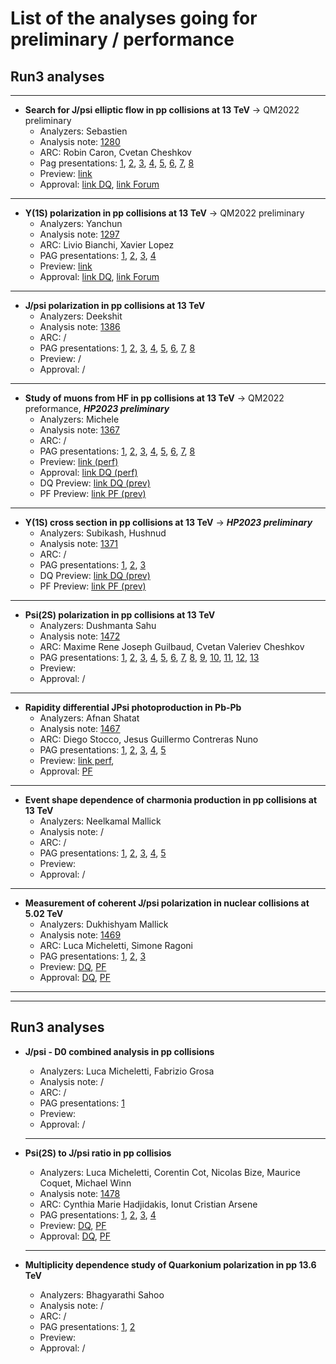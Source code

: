 # List of the analyses going for preliminary / performance

## Run3 analyses
---
- **Search for J/psi elliptic flow in pp collisions at 13 TeV** &rarr; QM2022 preliminary
  - Analyzers: Sebastien
  - Analysis note: [1280](https://alice-notes.web.cern.ch/node/1280)
  - ARC: Robin Caron, Cvetan Cheshkov
  - Pag presentations: [1](https://indico.cern.ch/event/1120287/contributions/4705881/attachments/2380577/4067501/SPerrin_Analyse_PAG_280122.pdf), [2](https://indico.cern.ch/event/1123891/contributions/4717911/attachments/2384522/4074934/SPerrin_Analyse_PAG_040222.pdf), [3](https://indico.cern.ch/event/1158338/contributions/4864257/attachments/2438860/4177447/SPerrin_Analyse_PAG_050522.pdf), [4](https://indico.cern.ch/event/1163512/contributions/4886548/attachments/2447913/4194710/SPerrin_Analyse_PAG_190522.pdf), [5](https://indico.cern.ch/event/1170512/contributions/4926359/attachments/2464535/4225992/SPerrin_Analyse_PAG_170622.pdf), [6](https://indico.cern.ch/event/1176351/contributions/4943443/attachments/2473520/4244050/SPerrin_Analyse_PAG_310622.pdf), [7](https://indico.cern.ch/event/1181580/contributions/4963630/attachments/2480510/4258077/SPerrin_Analyse_PAG_150722.pdf), [8](https://indico.cern.ch/event/1211135/)
  - Preview: [link](https://indico.cern.ch/event/1122791/contributions/4713989/attachments/2386370/4078594/SPerrin_PWG_082222.pdf)
  - Approval: [link DQ](https://indico.cern.ch/event/1123657/contributions/4757398/attachments/2403669/4111306/SPerrin_PWG_080322.pdf), [link Forum](https://indico.cern.ch/event/1135462/contributions/4766973/attachments/2402443/4127170/SPerrin_PF_200322.pdf)
 
---

- **Y(1S) polarization in pp collisions at 13 TeV** &rarr; QM2022 preliminary
  - Analyzers: Yanchun
  - Analysis note: [1297](https://alice-notes.web.cern.ch/node/1297)
  - ARC: Livio Bianchi, Xavier Lopez
  - PAG presentations: [1](https://indico.cern.ch/event/1106532/contributions/4659662/attachments/2367201/4042653/dPAG20211217.pdf), [2](https://indico.cern.ch/event/1123891/contributions/4721504/attachments/2384694/4075402/dPAG20220204.pdf), [3](https://indico.cern.ch/event/1133107/contributions/4756039/attachments/2397690/4099940/dPAG20220225.pdf), [4](https://indico.cern.ch/event/1299812/contributions/5464977/attachments/2672169/4632445/dPAG20230623.pdf)
  - Preview: [link](https://indico.cern.ch/event/1122791/contributions/4713990/attachments/2387100/4079886/dYD20220208_DQPre.pdf)
  - Approval: [link DQ](https://indico.cern.ch/event/1123657/contributions/4757399/attachments/2403875/4111738/dYD20220308_DQApproval.pdf), [link Forum](https://indico.cern.ch/event/1135462/contributions/4766974/attachments/2402446/4127119/dYD20220322_PFApproval_final.pdf)
 
---

- **J/psi polarization in pp collisions at 13 TeV**
  - Analyzers: Deekshit
  - Analysis note: [1386](https://alice-notes.web.cern.ch/node/1386)
  - ARC: /
  - PAG presentations: [1](https://indico.cern.ch/event/1106532/contributions/4655204/attachments/2367115/4042226/Alice_PAG_update.pdf), [2](https://indico.cern.ch/event/1118278/contributions/4695981/attachments/2376679/4060039/alice_update21jan2022odp.pdf), [3](https://indico.cern.ch/event/1170512/contributions/4916436/attachments/2464504/4225937/PAG_DQ17june2022.pdf), [4](https://indico.cern.ch/event/1264110/contributions/5309205/attachments/2608774/4506675/alice_PAG_10march.pdf), [5](https://indico.cern.ch/event/1266916/contributions/5320115/attachments/2613450/4516121/alice_PAG_17march.pdf), [6](https://indico.cern.ch/event/1269129/contributions/5330421/attachments/2617410/4524400/Alice_PAG_24March.pdf), [7](https://indico.cern.ch/event/1289545/contributions/5422265/attachments/2654409/4596711/PAG_DQ26may2023.pdf), [8](https://indico.cern.ch/event/1328462/contributions/5594416/attachments/2720009/4725335/PWG_DQ_22september.pdf)
  - Preview: /
  - Approval: /
 
---

- **Study of muons from HF in pp collisions at 13 TeV** &rarr; QM2022 preformance, ***HP2023 preliminary***
  - Analyzers: Michele
  - Analysis note: [1367](https://alice-notes.web.cern.ch/node/1367)
  - ARC: /
  - PAG presentations: [1](https://indico.cern.ch/event/1120287/contributions/4709981/attachments/2380590/4067511/PAG_Update.pdf), [2](https://indico.cern.ch/event/1133107/contributions/4754331/attachments/2397669/4099900/MPennisi_PAG_meeting_25_02.pdf), [3](https://indico.cern.ch/event/1158338/contributions/4864039/attachments/2438863/4177454/PAG_Meeting_MPennisi_6_05_2022.pdf), [4](https://indico.cern.ch/event/1180174/contributions/4956606/attachments/2477171/4251720/MPennisi_PAG_meeting_8_07.pdf.pdf), [5](https://indico.cern.ch/event/1229959/contributions/5175723/attachments/2563941/4419848/Presentazioni%20Pag%209_12.pdf), [6](https://indico.cern.ch/event/1240482/contributions/5214801/attachments/2575267/4440562/MPennisi_PAG_meeting_13_01_23.pdf), [7](https://indico.cern.ch/event/1249202/contributions/5253442/attachments/2587333/4463982/MPennisi_PAG_meeting_3_02_23.pdf), [8](https://indico.cern.ch/event/1289545/contributions/5423002/attachments/2654545/4596989/Pag%20Meeting%2026_5_23.pdf)
  - Preview: [link (perf)](https://indico.cern.ch/event/1122791/contributions/4714006/attachments/2386621/4078958/MPennisi_DQ_meeting.pdf)
  - Approval: [link DQ (perf)](https://indico.cern.ch/event/1123657/contributions/4757400/attachments/2403714/4111406/DQMeeting_MPennisi_8_03_2022.pdf)
  - DQ Preview: [link DQ (prev)](https://indico.cern.ch/event/1253027/contributions/5263689/attachments/2593370/4476019/MPennisi_PWG_preview_14_02.pdf)
  - PF Preview: [link PF (prev)](https://indico.cern.ch/event/1253172/contributions/5269471/attachments/2592409/4486103/MPennisi_PF_preview_23_02.pdf)
 
---

- **Y(1S) cross section in pp collisions at 13 TeV** &rarr; ***HP2023 preliminary***
  - Analyzers: Subikash, Hushnud
  - Analysis note: [1371](https://alice-notes.web.cern.ch/node/1371)
  - ARC: /
  - PAG presentations: [1](https://indico.cern.ch/event/1127549/contributions/4733104/attachments/2389551/4084669/PAG_Meeting_Feb11_2022.pdf), [2](https://indico.cern.ch/event/1216249/contributions/5116088/attachments/2537397/4367288/DQ_Upsilon_update_28_10_22-1.pdf), [3](https://indico.cern.ch/event/1249202/contributions/5249539/attachments/2587847/4465043/DQ_upsilon_03022023.pdf)
  - DQ Preview: [link DQ (prev)](https://indico.cern.ch/event/1253027/contributions/5263683/attachments/2593410/4476102/DQ_preview_14_02_2023.pdf)
  - PF Preview: [link PF (prev)](https://indico.cern.ch/event/1253172/contributions/5269473/attachments/2592410/4486525/PF_preview_23_02_2023.pdf)

---

- **Psi(2S) polarization in pp collisions at 13 TeV**
  - Analyzers: Dushmanta Sahu
  - Analysis note: [1472](https://alice-notes.web.cern.ch/node/1472)
  - ARC: Maxime Rene Joseph Guilbaud, Cvetan Valeriev Cheshkov
  - PAG presentations: [1](https://indico.cern.ch/event/1129819/contributions/4745536/attachments/2393691/4092405/Dushmanta-PAG-18Feb2022.pdf), [2](https://indico.cern.ch/event/1176351/contributions/4940901/attachments/2473675/4244281/Dushmanta-PAG-1July2022.pdf), [3](https://indico.cern.ch/event/1209003/contributions/5084004/attachments/2523996/4340629/Dushmanta-PAG-7-10-22.pdf), [4](https://indico.cern.ch/event/1227320/contributions/5164003/attachments/2559161/4410543/Dushmanta-PAG-2-12-2022.pdf), [5](https://indico.cern.ch/event/1243521/contributions/5225883/attachments/2579153/4447955/Dushmanta-PAG-20-01-2023.pdf), [6](https://indico.cern.ch/event/1249202/contributions/5248566/attachments/2587285/4463919/PAGQQ2mumu03Feb2023_Neelkamal.pdf), [7](https://indico.cern.ch/event/1258435/contributions/5294573/attachments/2604004/4497028/Dushmanta-PAG-3-03-2023.pdf), [8](https://indico.cern.ch/event/1277891/contributions/5367738/attachments/2632891/4554070/Dushmanta-PAG-21-04-2023.pdf), [9](https://indico.cern.ch/event/1285230/contributions/5400689/attachments/2646201/4580476/Dushmanta-12-05-2023.pdf), [10](https://indico.cern.ch/event/1292689/contributions/5432587/attachments/2658297/4604200/Dushmanta-PAG-2-6-2023.pdf), [11](https://indico.cern.ch/event/1302302/contributions/5475474/attachments/2676392/4641798/Dushmanta-30-06-2023.pdf), [12](https://indico.cern.ch/event/1309681/contributions/5508969/attachments/2688337/4664521/Dushmanta-21-07-2023.pdf), [13](https://indico.cern.ch/event/1328462/contributions/5591137/attachments/2719960/4725255/Dushmanta-22-09-2023.pdf)
  - Preview: 
  - Approval: /

---

- **Rapidity differential JPsi photoproduction in Pb-Pb**
  - Analyzers: Afnan Shatat
  - Analysis note: [1467](https://alice-notes.web.cern.ch/node/1467)
  - ARC: Diego Stocco, Jesus Guillermo Contreras Nuno
  - PAG presentations: [1](https://indico.cern.ch/event/1170512/contributions/4916423/attachments/2464364/4226099/SHATAT_PAG_17June22.pdf), [2](https://indico.cern.ch/event/1225575/contributions/5155598/attachments/2554293/4401635/PAG_SHATAT_25Nov22-1.pdf), [3](https://indico.cern.ch/event/1258435/contributions/5285926/attachments/2603974/4496978/PAG_SHATAT_3March2023.pdf), [4](https://indico.cern.ch/event/1292689/contributions/5433132/attachments/2658331/4604602/PAG_SHATAT_2June2023-1.pdf), [5](https://indico.cern.ch/event/1304100/contributions/5488749/attachments/2680333/4649449/SHATAT_PAG_7July2023_indico.pdf)
  - Preview: [link perf](https://indico.cern.ch/event/1253027/contributions/5263694/attachments/2593567/4476375/SHATAT_HP_DQPrev.pdf), 
  - Approval: [PF](https://indico.cern.ch/event/1298846/contributions/5461681/attachments/2674154/4636581/SHATAT_DQPreview_2023full.pdf)

---

- **Event shape dependence of charmonia production in pp collisions at 13 TeV**
  - Analyzers: Neelkamal Mallick
  - Analysis note: /
  - ARC: /
  - PAG presentations: [1](https://indico.cern.ch/event/1170512/contributions/4923715/attachments/2464546/4226011/PAGQQ2mumu17June2022_Neelkamal.pdf), [2](https://indico.cern.ch/event/1209003/contributions/5086021/attachments/2524217/4341041/Neelkamal_PAGQQ2mumu07Oct2022.pdf), [3](https://indico.cern.ch/event/1232083/contributions/5183615/attachments/2568667/4428942/PAGQQ2mumu16Dec2022.pdf), [4](https://indico.cern.ch/event/1254899/contributions/5276497/attachments/2595392/4480001/PAGQQ2mumu17Feb2023_Neelkamal.pdf), [5](https://indico.cern.ch/event/1306767/contributions/5496894/attachments/2684272/4656924/PAGQQ2mumu14July2023_Neelkamal.pdf)
  - Preview:
  - Approval: /

---

- **Measurement of coherent J/psi polarization in nuclear collisions at 5.02 TeV**
  - Analyzers: Dukhishyam Mallick
  - Analysis note: [1469](https://alice-notes.web.cern.ch/node/1469)
  - ARC: Luca Micheletti, Simone Ragoni
  - PAG presentations: [1](https://indico.cern.ch/event/1254899/contributions/5276730/attachments/2595369/4479961/Coherent_Jpsi_polarisation_PAG_170223.pdf), [2](https://indico.cern.ch/event/1276537/contributions/5361627/attachments/2628928/4546668/Presentation_MCstudy_PhotoProducedJpsi_PAG140423.pdf), [3](https://indico.cern.ch/event/1289545/contributions/5423001/attachments/2654411/4596716/Update_Systematic_study_May26_2023.pdf)
  - Preview: [DQ](https://indico.cern.ch/event/1298846/contributions/5461682/attachments/2674213/4636720/PWGDQ_preview_27June2023.pdf), [PF](https://indico.cern.ch/event/1299305/contributions/5474134/attachments/2680172/4649502/Physics_Forum_Preview_July2023.pdf)
  - Approval: [DQ](https://indico.cern.ch/event/1309455/contributions/5507842/attachments/2689718/4667272/DQ_approval_Presentation_slide_25july2023.pdf), [PF](https://indico.cern.ch/event/1310105/contributions/5510886/attachments/2695015/4677157/PF_approval_07082023_Presentation.pdf)

 ---
 ---
 ## Run3 analyses

- **J/psi - D0 combined analysis in pp collisions**
  - Analyzers: Luca Micheletti, Fabrizio Grosa
  - Analysis note: /
  - ARC: /
  - PAG presentations: [1](https://indico.cern.ch/event/1299812/contributions/5464967/attachments/2672161/4632641/jpsi_D0.pdf)
  - Preview:
  - Approval: /

  ---

- **Psi(2S) to J/psi ratio in pp collisios**
  - Analyzers: Luca Micheletti, Corentin Cot, Nicolas Bize, Maurice Coquet, Michael Winn
  - Analysis note: [1478](https://alice-notes.web.cern.ch/node/1478)
  - ARC: Cynthia Marie Hadjidakis, Ionut Cristian Arsene
  - PAG presentations: [1](https://indico.cern.ch/event/1299812/contributions/5464980/attachments/2672223/4632580/psi2s_over_jpsi_run3_23_06_23.pdf), [2](https://indico.cern.ch/event/1306767/contributions/5501036/attachments/2684316/4657008/psi2s_over_jpsi_run3_14_07_23.pdf), [3](https://indico.cern.ch/event/1311704/contributions/5517701/attachments/2691839/4671386/psi2s_over_jpsi_run3_28_07_23.pdf), [4](https://indico.cern.ch/event/1315523/contributions/5533357/attachments/2697157/4681005/psi2s_over_jpsi_run3_11_08_23.pdf)
  - Preview: [DQ](https://indico.cern.ch/event/1298844/contributions/5461698/attachments/2673448/4635213/DQ_preview_psi2s_over_jpsi_run3_25_06_23.pdf), [PF](https://indico.cern.ch/event/1299305/contributions/5474162/attachments/2685524/4659298/PF_preview_psi2s_over_jpsi_run3_14_07_23.pdf)
  - Approval: [DQ](https://indico.cern.ch/event/1309455/contributions/5507781/attachments/2689996/4667843/DQ_approval_psi2s_over_jpsi_run3_25_07_23.pdf), [PF](https://indico.cern.ch/event/1310105/contributions/5510850/attachments/2695779/4678553/PF_approval_psi2s_over_jpsi_run3_08_08_23.pdf)
 
  ---

- **Multiplicity dependence study of Quarkonium polarization in pp 13.6 TeV**
  - Analyzers:  Bhagyarathi Sahoo
  - Analysis note: /
  - ARC: /
  - PAG presentations: [1](https://indico.cern.ch/event/1304100/contributions/5487894/attachments/2680254/4649280/BhagyarathiSahoo-07-07-2023.pdf), [2](https://indico.cern.ch/event/1306767/contributions/5496890/attachments/2682293/4653179/BhagyarathiSahoo-07-07-2023.pdf)
  - Preview:
  - Approval: /
